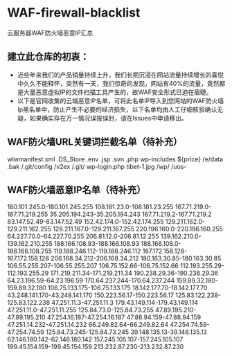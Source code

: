 # WAF-firewall-blacklist
云服务器WAF防火墙恶意IP汇总

## 建立此仓库的初衷：
- 近些年来我们的产品销量持续上升，我们长期沉浸在网站流量持续增长的喜悦中久久不能释怀，突然有一天，我们惊奇的发现，网站有40%的流量，竟然都是大量恶意虚拟IP的文件扫描工具产生的，故WAF安全形式已迫在眉睫。
- 以下是官网收集的云端恶意IP名单，可将此名单IP导入到您网站的WAF防火墙Ip黑名单中，防止产生不必要的经济损失，以下名单均由人工仔细核验确认无疑，如果确实存在万一情况误报误封，请在Issues中申请移出。

## WAF防火墙URL关键词拦截名单（待补充）

wlwmanifest.xml
.DS_Store
.env
.jsp
.svn
.php
wp-includes
${price}
/e/data
.bak
/.git/config
/v2ex
/.git/
wp-login.php
tibet-1.jpg
/wp/
/uos-

## WAF防火墙恶意IP名单（待补充）

180.101.245.0-180.101.245.255
108.181.23.0-108.181.23.255
167.71.219.0-167.71.219.255
35.205.194.243-35.205.194.243
167.71.219.2-167.71.219.2
83.147.52.49-83.147.52.49
152.42.174.0-152.42.174.255
129.211.162.0-129.211.162.255
129.211.167.0-129.211.167.255
220.196.160.0-220.196.160.255
64.227.70.0-64.227.70.255
206.81.12.0-206.81.12.255
139.162.210.0-139.162.210.255
188.166.108.93-188.166.108.93
188.166.108.0-188.166.108.255
119.188.246.112-119.188.246.112
167.172.158.128-167.172.158.128
206.168.34.212-206.168.34.212
180.163.30.85-180.163.30.85
106.55.255.207-106.55.255.207
106.75.152.66-106.75.152.66
112.193.255.29-112.193.255.29
171.219.211.34-171.219.211.34
190.238.29.36-190.238.29.36
64.23.196.59-64.23.196.59
170.64.237.244-170.64.237.244
159.89.32.180-159.89.32.180
106.75.133.175-106.75.133.175
18.142.177.70-18.142.177.70
43.248.141.170-43.248.141.170
150.223.56.17-150.223.56.17
125.83.122.238-125.83.122.238
47.251.11.3-47.251.11.3
179.43.149.114-179.43.149.114
47.251.11.0-47.251.11.255
125.84.73.0-125.84.73.255
47.89.195.210-47.89.195.210
47.254.16.187-47.254.16.187
47.88.94.159-47.88.94.159
47.251.14.232-47.251.14.232
66.249.82.64-66.249.82.64
47.254.74.59-47.254.74.59
125.84.73.245-125.84.73.245
39.148.135.13-39.148.135.13
62.146.180.142-62.146.180.142
157.245.105.107-157.245.105.107
199.45.154.159-199.45.154.159
213.232.87.230-213.232.87.230

